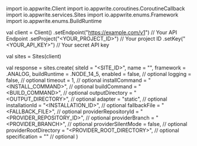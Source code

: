 import io.appwrite.Client
import io.appwrite.coroutines.CoroutineCallback
import io.appwrite.services.Sites
import io.appwrite.enums.Framework
import io.appwrite.enums.BuildRuntime

val client = Client()
    .setEndpoint("https://example.com/v1") // Your API Endpoint
    .setProject("<YOUR_PROJECT_ID>") // Your project ID
    .setKey("<YOUR_API_KEY>") // Your secret API key

val sites = Sites(client)

val response = sites.create(
    siteId = "<SITE_ID>",
    name = "<NAME>",
    framework =  .ANALOG,
    buildRuntime =  .NODE_14_5,
    enabled = false, // optional
    logging = false, // optional
    timeout = 1, // optional
    installCommand = "<INSTALL_COMMAND>", // optional
    buildCommand = "<BUILD_COMMAND>", // optional
    outputDirectory = "<OUTPUT_DIRECTORY>", // optional
    adapter = "static", // optional
    installationId = "<INSTALLATION_ID>", // optional
    fallbackFile = "<FALLBACK_FILE>", // optional
    providerRepositoryId = "<PROVIDER_REPOSITORY_ID>", // optional
    providerBranch = "<PROVIDER_BRANCH>", // optional
    providerSilentMode = false, // optional
    providerRootDirectory = "<PROVIDER_ROOT_DIRECTORY>", // optional
    specification = "" // optional
)
